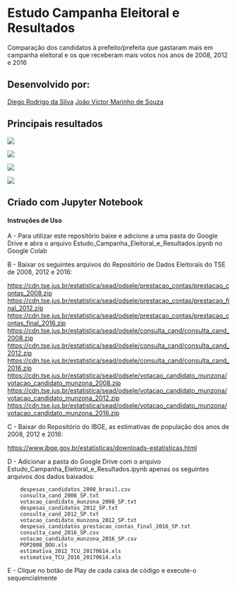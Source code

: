 # Estudo Campanha Eleitoral e Resultados

Comparação dos candidatos à prefeito/prefeita que gastaram mais em campanha eleitoral e os que receberam mais votos nos anos de 2008, 2012 e 2016

## Desenvolvido por:

[Diego Rodrigo da Silva](https://github.com/diegosilva789)
[João Victor Marinho de Souza](https://github.com/joaomaarinho)

## Principais resultados

![](https://raw.githubusercontent.com/joaomaarinho/Estudo_Campanha_Eleitoral_e_Resultados/main/img1.png)

![](https://raw.githubusercontent.com/joaomaarinho/Estudo_Campanha_Eleitoral_e_Resultados/main/img2.png)

![](https://raw.githubusercontent.com/joaomaarinho/Estudo_Campanha_Eleitoral_e_Resultados/main/img3.png)

![](https://raw.githubusercontent.com/joaomaarinho/Estudo_Campanha_Eleitoral_e_Resultados/main/img4.png)

## Criado com Jupyter Notebook

#### Instruções de Uso

A - Para utilizar este repositório baixe e adicione a uma pasta do Google Drive e abra o arquivo Estudo_Campanha_Eleitoral_e_Resultados.ipynb no Google Colab

B - Baixar os seguintes arquivos do Repositório de Dados Eleitorais do TSE de 2008, 2012 e 2016:

https://cdn.tse.jus.br/estatistica/sead/odsele/prestacao_contas/prestacao_contas_2008.zip
https://cdn.tse.jus.br/estatistica/sead/odsele/prestacao_contas/prestacao_final_2012.zip
https://cdn.tse.jus.br/estatistica/sead/odsele/prestacao_contas/prestacao_contas_final_2016.zip
https://cdn.tse.jus.br/estatistica/sead/odsele/consulta_cand/consulta_cand_2008.zip
https://cdn.tse.jus.br/estatistica/sead/odsele/consulta_cand/consulta_cand_2012.zip
https://cdn.tse.jus.br/estatistica/sead/odsele/consulta_cand/consulta_cand_2016.zip
https://cdn.tse.jus.br/estatistica/sead/odsele/votacao_candidato_munzona/votacao_candidato_munzona_2008.zip
https://cdn.tse.jus.br/estatistica/sead/odsele/votacao_candidato_munzona/votacao_candidato_munzona_2012.zip
https://cdn.tse.jus.br/estatistica/sead/odsele/votacao_candidato_munzona/votacao_candidato_munzona_2016.zip

C - Baixar do Repositório do IBGE, as estimativas de população dos anos de 2008, 2012 e 2016:

https://www.ibge.gov.br/estatisticas/downloads-estatisticas.html

D - Adicionar a pasta do Google Drive com o arquivo Estudo_Campanha_Eleitoral_e_Resultados.ipynb apenas os seguintes arquivos dos dados baixados:

        despesas_candidatos_2008_brasil.csv
        consulta_cand_2008_SP.txt
        votacao_candidato_munzona_2008_SP.txt
        despesas_candidatos_2012_SP.txt
        consulta_cand_2012_SP.txt
        votacao_candidato_munzona_2012_SP.txt
        despesas_candidatos_prestacao_contas_final_2016_SP.txt
        consulta_cand_2016_SP.csv
        votacao_candidato_munzona_2016_SP.csv
        POP2008_DOU.xls
        estimativa_2012_TCU_20170614.xls
        estimativa_TCU_2016_20170614.xls

E - Clique no botão de Play de cada caixa de código e execute-o sequencialmente
